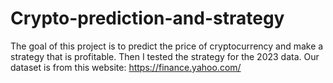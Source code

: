 # Crypto-prediction-and-strategy
The goal of this project is to predict the price of cryptocurrency and make a strategy that is profitable. 
Then I tested the strategy for the 2023 data.
Our dataset is from this website: https://finance.yahoo.com/
